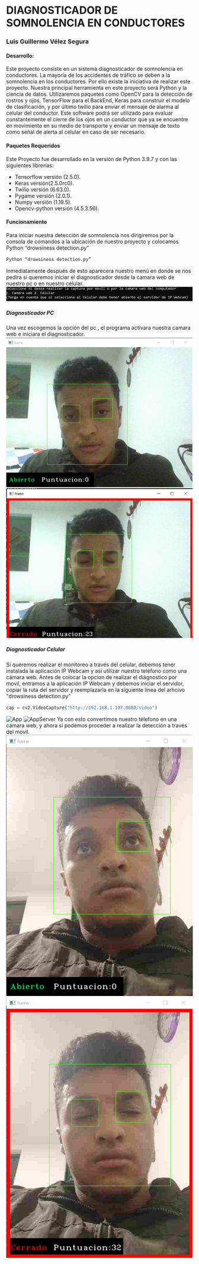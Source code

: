 # DIAGNOSTICADOR DE SOMNOLENCIA EN CONDUCTORES
### Luis Guillermo Vélez Segura

#### Desarrollo:

Este proyecto consiste en un sistema diagnosticador de somnolencia en conductores. La mayoría de los accidentes de tráfico se deben a la somnolencia en los conductores. Por ello existe la iniciativa de realizar este proyecto. Nuestra principal herramienta en este proyecto será Python y la ciencia de datos. Utilizaremos paquetes como OpenCV para la detección de rostros y ojos, TensorFlow para el BackEnd, Keras para construir el modelo de clasificación, y por último twilio para enviar el mensaje de alarma al celular del conductor. Este software podrá ser utilizado para evaluar constantemente el cierre de los ojos en un conductor que ya se encuentre en movimiento en su medio de transporte y enviar un mensaje de texto como señal de alerta al celular en caso de ser necesario.
#### Paquetes Requeridos
Este Proyecto fue desarrollado en la versión de Python 3.9.7 y con las siguientes librerías:
- Tensorflow versión (2.5.0).
- Keras versión(2.5.0rc0).
- Twilio versión (6.63.0).
- Pygame versión (2.0.1).
- Numpy versión (1.19.5).
- Opencv-python versión (4.5.3.56).

#### Funcionamiento
Para iniciar nuestra detección de somnolencia nos dirigiremos por la consola de comandos a la ubicación de nuestro proyecto y colocamos Python “drowsiness detection.py”
```sh
Python “drowsiness detection.py”
```
Inmediatamente después de esto aparecera nuestro menú en donde se nos pedira si queremos iniciar el diagnosticador desde la camara web de nuestro pc o  en nuestro célular.
![Menu](imagenesReadme/Menu.png)
##### Diagnosticador PC
Una vez escogemos la opción del pc , el programa activara nuestra camara web e iniciara el diagnosticador.
![Abierto](imagenesReadme/Abierto.png)
![Cerrado](imagenesReadme/Cerrado.png)
##### Diagnosticador Celular
Si queremos realizar el monitoreo a través del celular, debemos tener instalada la aplicación IP Webcam y así utilizar nuestro teléfono como una cámara web. Antes de colocar la opcion de realizar el diágnostico por movil, entramos a la aplicación IP Webcam y debemos iniciar el servidor, copiar la ruta del servidor y reemplazarla en la siguiente línea del arhcivo "drowsiness detection.py"
```python
cap = cv2.VideoCapture("http://192.168.1.107:8080/video")
```
![App](imagenesReadme/App.png)
![AppServer](imagenesReadme/AppServer.png)
Ya con esto convertimos nuestro télefono en una cámara web, y ahora si podemos proceder a realizar la detección a través del movil.
![AbiertoCel](imagenesReadme/AbiertoCel.png)
![CerradoCel](imagenesReadme/CerradoCel.png)
